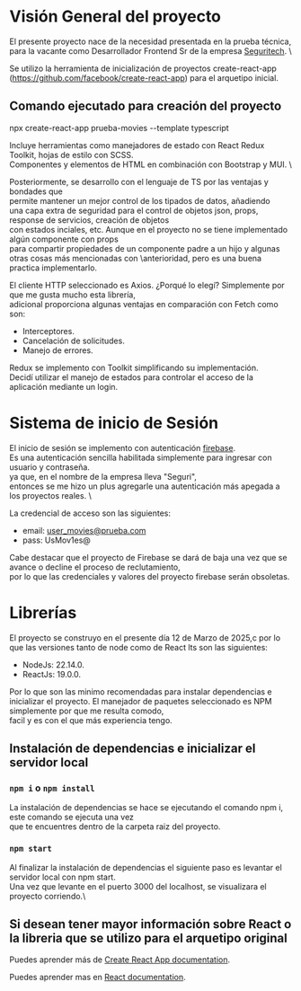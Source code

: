 # Visión General del proyecto

El presente proyecto nace de la necesidad presentada en la prueba técnica, \
para la vacante como Desarrollador Frontend Sr de la empresa [Seguritech](https://seguritech.com). \

Se utilizo la herramienta de inicialización de proyectos create-react-app (https://github.com/facebook/create-react-app)
para el arquetipo inicial.

## Comando ejecutado para creación del proyecto

npx create-react-app prueba-movies --template typescript

Incluye herramientas como manejadores de estado con React Redux Toolkit, hojas de estilo con SCSS. \
Componentes y elementos de HTML en combinación con Bootstrap y MUI. \

Posteriormente, se desarrollo con el lenguaje de TS por las ventajas y bondades que \
permite mantener un mejor control de los tipados de datos, añadiendo \
una capa extra de seguridad para el control de objetos json, props, response de servicios, creación de objetos \
con estados inciales, etc. Aunque en el proyecto no se tiene implementado algún componente con props\
para compartir propiedades de un componente padre a un hijo y algunas otras cosas más mencionadas con \anterioridad, pero es una buena practica implementarlo.

El cliente HTTP seleccionado es Axios. ¿Porqué lo elegí? Simplemente por que me gusta mucho esta librería, \
adicional proporciona algunas ventajas en comparación con Fetch como son:

- Interceptores.
- Cancelación de solicitudes.
- Manejo de errores.

Redux se implemento con Toolkit simplificando su implementación. \
Decidí utilizar el manejo de estados para controlar el acceso de la aplicación mediante un login.

# Sistema de inicio de Sesión

El inicio de sesión se implemento con autenticación [firebase](https://firebase.google.com/?hl=es-419). \
Es una autenticación sencilla habilitada simplemente para ingresar con usuario y contraseña. \
ya que, en el nombre de la empresa lleva "Seguri", \
entonces se me hizo un plus agregarle una autenticación más apegada a los proyectos reales. \

La credencial de acceso son las siguientes:

- email: user_movies@prueba.com
- pass: UsMov1es@

Cabe destacar que el proyecto de Firebase se dará de baja una vez que se avance o decline el proceso de reclutamiento, \
por lo que las credenciales y valores del proyecto firebase serán obsoletas.

# Librerías

El proyecto se construyo en el presente día 12 de Marzo de 2025,c por lo que las versiones tanto de node como de React lts son las siguientes:

- NodeJs: 22.14.0.
- ReactJs: 19.0.0.

Por lo que son las minimo recomendadas para instalar dependencias e inicializar el proyecto.
El manejador de paquetes seleccionado es NPM simplemente por que me resulta comodo, \
facil y es con el que más experiencia tengo.

## Instalación de dependencias e inicializar el servidor local

### `npm i` o `npm install`

La instalación de dependencias se hace se ejecutando el comando npm i, este comando se ejecuta una vez \
que te encuentres dentro de la carpeta raiz del proyecto.

### `npm start`

Al finalizar la instalación de dependencias el siguiente paso es levantar el servidor local con npm start. \
Una vez que levante en el puerto 3000 del localhost, se visualizara el proyecto corriendo.\

## Si desean tener mayor información sobre React o la libreria que se utilizo para el arquetipo original

Puedes aprender más de [Create React App documentation](https://facebook.github.io/create-react-app/docs/getting-started).

Puedes aprender mas en [React documentation](https://reactjs.org/).
